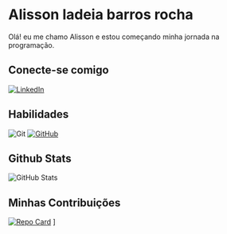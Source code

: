# Alisson ladeia barros rocha
Olá! eu me chamo Alisson e estou começando minha jornada na programação.
## Conecte-se comigo
[![LinkedIn](https://img.shields.io/badge/LinkedIn-0077B5?style=for-the-badge&logo=linkedin&logoColor=white)]([https://www.linkedin.com/in/alisson-ladeia-barros-rocha/])
## Habilidades 
![Git](https://img.shields.io/badge/GIT-E44C30?style=for-the-badge&logo=git&logoColor=white)
[![GitHub](https://img.shields.io/badge/GitHub-100000?style=for-the-badge&logo=github&logoColor=white)](https://github.com/SEUUSERNAME)
## Github Stats
![GitHub Stats](https://github-readme-stats.vercel.app/api?username=4ldenis&theme=transparent&bg_color=000&border_color=30A3DC&show_icons=true&icon_color=30A3DC&title_color=E94D5F&text_color=FFF&hide_title=true)
## Minhas Contribuições
[![Repo Card](https://github-readme-stats.vercel.app/api/pin/?username=4ldenis&repo=dio-lab-open-source&bg_color=000&border_color=30A3DC&show_icons=true&icon_color=30A3DC&title_color=E94D5F&text_color=FFF)](https://github.com/oldwingeon/dio-lab-open-source.git)
]
